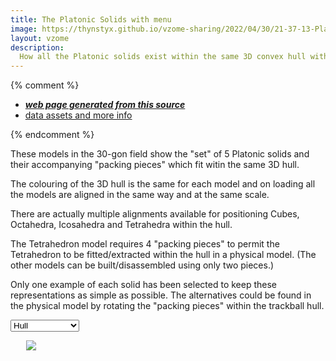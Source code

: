 ```yaml
---
title: The Platonic Solids with menu
image: https://thynstyx.github.io/vzome-sharing/2022/04/30/21-37-13-Platonics-hull/Platonics-hull.png
layout: vzome
description: 
  How all the Platonic solids exist within the same 3D convex hull with all their nodes lying on the same spherical surface.
---
```


{% comment %}
 - [***web page generated from this source***][post]
 - [data assets and more info][github]

[post]: <https://thynstyx.github.io/vzome-sharing/2022/01/25/Keplers-Kosmos-Revisited-Hull-Coloured-14-27-22.html>
[github]: <https://github.com/ThynStyx/vzome-sharing/tree/main/2022/01/25/14-27-22-Keplers-Kosmos-Revisited-Hull-Coloured/>
{% endcomment %}

These models in the 30-gon field show the "set" of 5 Platonic solids and their accompanying "packing pieces" which fit witin the same 3D hull.

The colouring of the 3D hull is the same for each model and on loading all the models are aligned in the same way and at the same scale.

There are actually multiple alignments available for positioning Cubes, Octahedra, Icosahedra and Tetrahedra within the hull.

The Tetrahedron model requires 4 "packing pieces" to permit the Tetrahedron to be fitted/extracted within the hull in a physical model.
(The other models can be built/disassembled using only two pieces.)

Only one example of each solid has been selected to keep these representations as simple as possible.  The alternatives could be found in the physical model by rotating the "packing pieces" within the trackball hull.

<select>
    <option value="https://ThynStyx.github.io/vzome-sharing/2022/04/30/22-59-09-Platonics-skeleton/Platonics-skeleton.vZome" >Skeleton</option>
    <option value="https://ThynStyx.github.io/vzome-sharing/2022/04/30/21-37-13-Platonics-hull/Platonics-hull.vZome" selected>Hull</option>  
    <option value="https://ThynStyx.github.io/vzome-sharing/2022/04/30/22-20-21-Platonics-Tetrahedron/Platonics-Tetrahedron.vZome" >Tetrahedron</option> 
    <option value="https://ThynStyx.github.io/vzome-sharing/2022/04/30/22-22-16-Platonics-Cube/Platonics-Cube.vZome" >Cube</option>
    <option value="https://ThynStyx.github.io/vzome-sharing/2022/04/30/22-16-13-Platonics-Octahedron/Platonics-Octahedron.vZome" >Octahedron</option>
    <option value="https://ThynStyx.github.io/vzome-sharing/2022/04/30/22-12-48-Platonics-Icosahedron/Platonics-Icosahedron.vZome" >Icosahedron</option>
    <option value="https://ThynStyx.github.io/vzome-sharing/2022/04/30/22-09-54-Platonics-Dodecahedron/Platonics-Dodecahedron.vZome" >Dodecahedron</option>
</select>

<vzome-viewer id="viewer" style="width: 85%; height: 60vh; margin: 5%"
    src="https://ThynStyx.github.io/vzome-sharing/2022/04/30/21-37-13-Platonics-hull/Platonics-hull.vZome" >
  <img id="image" src="https://ThynStyx.github.io/vzome-sharing/2022/04/30/21-37-13-Platonics-hull/Platonics-hull.png" />
</vzome-viewer>


<script>
document.querySelector("select").addEventListener("input", (e) => {
  console.log( e.target.value );
  document.querySelector("vzome-viewer").src = e.target.value;
})	
</script>
